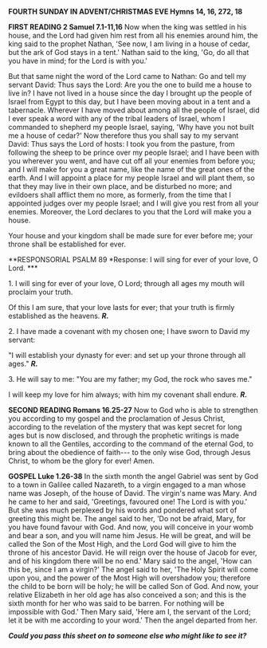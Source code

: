 **FOURTH SUNDAY IN ADVENT/CHRISTMAS EVE Hymns 14, 16, 272, 18**

**FIRST READING 2 Samuel 7.1-11,16** Now when the king was settled in
his house, and the Lord had given him rest from all his enemies around
him, the king said to the prophet Nathan, 'See now, I am living in a
house of cedar, but the ark of God stays in a tent.' Nathan said to the
king, 'Go, do all that you have in mind; for the Lord is with you.'

But that same night the word of the Lord came to Nathan: Go and tell my
servant David: Thus says the Lord: Are you the one to build me a house
to live in? I have not lived in a house since the day I brought up the
people of Israel from Egypt to this day, but I have been moving about in
a tent and a tabernacle. Wherever I have moved about among all the
people of Israel, did I ever speak a word with any of the tribal leaders
of Israel, whom I commanded to shepherd my people Israel, saying, 'Why
have you not built me a house of cedar?' Now therefore thus you shall
say to my servant David: Thus says the Lord of hosts: I took you from
the pasture, from following the sheep to be prince over my people
Israel; and I have been with you wherever you went, and have cut off all
your enemies from before you; and I will make for you a great name, like
the name of the great ones of the earth. And I will appoint a place for
my people Israel and will plant them, so that they may live in their own
place, and be disturbed no more; and evildoers shall afflict them no
more, as formerly, from the time that I appointed judges over my people
Israel; and I will give you rest from all your enemies. Moreover, the
Lord declares to you that the Lord will make you a house.

Your house and your kingdom shall be made sure for ever before me; your
throne shall be established for ever.

**RESPONSORIAL PSALM 89 *Response: I will sing for ever of your love, O
Lord. ***

1\. I will sing for ever of your love, O Lord; through all ages my mouth
will proclaim your truth.

Of this I am sure, that your love lasts for ever; that your truth is
firmly established as the heavens. ***R.***

2\. I have made a covenant with my chosen one; I have sworn to David my
servant:

"I will establish your dynasty for ever: and set up your throne through
all ages." ***R.***

3\. He will say to me: "You are my father; my God, the rock who saves
me."

I will keep my love for him always; with him my covenant shall endure.
***R.***

**SECOND READING Romans 16.25-27** Now to God who is able to strengthen
you according to my gospel and the proclamation of Jesus Christ,
according to the revelation of the mystery that was kept secret for long
ages but is now disclosed, and through the prophetic writings is made
known to all the Gentiles, according to the command of the eternal God,
to bring about the obedience of faith--- to the only wise God, through
Jesus Christ, to whom be the glory for ever! Amen.

**GOSPEL Luke 1.26-38** In the sixth month the angel Gabriel was sent by
God to a town in Galilee called Nazareth, to a virgin engaged to a man
whose name was Joseph, of the house of David. The virgin's name was
Mary. And he came to her and said, 'Greetings, favoured one! The Lord is
with you.' But she was much perplexed by his words and pondered what
sort of greeting this might be. The angel said to her, 'Do not be
afraid, Mary, for you have found favour with God. And now, you will
conceive in your womb and bear a son, and you will name him Jesus. He
will be great, and will be called the Son of the Most High, and the Lord
God will give to him the throne of his ancestor David. He will reign
over the house of Jacob for ever, and of his kingdom there will be no
end.' Mary said to the angel, 'How can this be, since I am a virgin?'
The angel said to her, 'The Holy Spirit will come upon you, and the
power of the Most High will overshadow you; therefore the child to be
born will be holy; he will be called Son of God. And now, your relative
Elizabeth in her old age has also conceived a son; and this is the sixth
month for her who was said to be barren. For nothing will be impossible
with God.' Then Mary said, 'Here am I, the servant of the Lord; let it
be with me according to your word.' Then the angel departed from her.

***Could you pass this sheet on to someone else who might like to see
it?***

